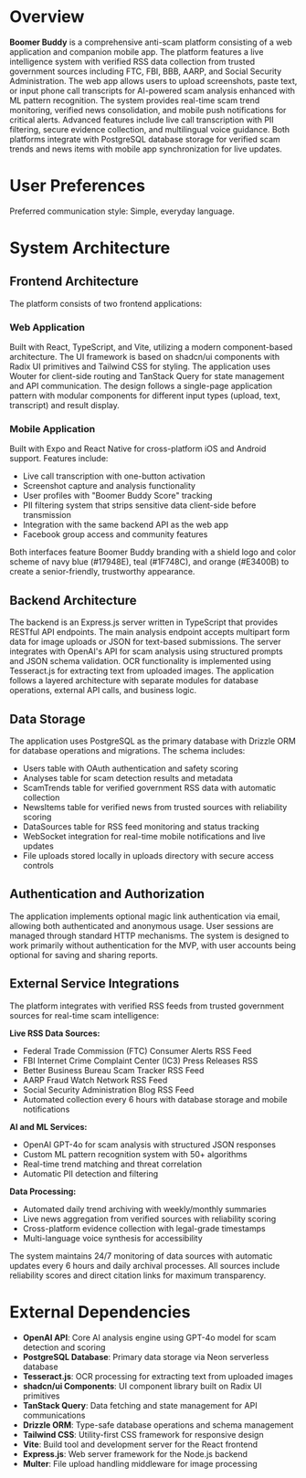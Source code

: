 # Overview

**Boomer Buddy** is a comprehensive anti-scam platform consisting of a web application and companion mobile app. The platform features a live intelligence system with verified RSS data collection from trusted government sources including FTC, FBI, BBB, AARP, and Social Security Administration. The web app allows users to upload screenshots, paste text, or input phone call transcripts for AI-powered scam analysis enhanced with ML pattern recognition. The system provides real-time scam trend monitoring, verified news consolidation, and mobile push notifications for critical alerts. Advanced features include live call transcription with PII filtering, secure evidence collection, and multilingual voice guidance. Both platforms integrate with PostgreSQL database storage for verified scam trends and news items with mobile app synchronization for live updates.

# User Preferences

Preferred communication style: Simple, everyday language.

# System Architecture

## Frontend Architecture
The platform consists of two frontend applications:

### Web Application
Built with React, TypeScript, and Vite, utilizing a modern component-based architecture. The UI framework is based on shadcn/ui components with Radix UI primitives and Tailwind CSS for styling. The application uses Wouter for client-side routing and TanStack Query for state management and API communication. The design follows a single-page application pattern with modular components for different input types (upload, text, transcript) and result display.

### Mobile Application  
Built with Expo and React Native for cross-platform iOS and Android support. Features include:
- Live call transcription with one-button activation
- Screenshot capture and analysis functionality
- User profiles with "Boomer Buddy Score" tracking
- PII filtering system that strips sensitive data client-side before transmission
- Integration with the same backend API as the web app
- Facebook group access and community features

Both interfaces feature Boomer Buddy branding with a shield logo and color scheme of navy blue (#17948E), teal (#1F748C), and orange (#E3400B) to create a senior-friendly, trustworthy appearance.

## Backend Architecture
The backend is an Express.js server written in TypeScript that provides RESTful API endpoints. The main analysis endpoint accepts multipart form data for image uploads or JSON for text-based submissions. The server integrates with OpenAI's API for scam analysis using structured prompts and JSON schema validation. OCR functionality is implemented using Tesseract.js for extracting text from uploaded images. The application follows a layered architecture with separate modules for database operations, external API calls, and business logic.

## Data Storage
The application uses PostgreSQL as the primary database with Drizzle ORM for database operations and migrations. The schema includes:
- Users table with OAuth authentication and safety scoring
- Analyses table for scam detection results and metadata
- ScamTrends table for verified government RSS data with automatic collection
- NewsItems table for verified news from trusted sources with reliability scoring
- DataSources table for RSS feed monitoring and status tracking
- WebSocket integration for real-time mobile notifications and live updates
- File uploads stored locally in uploads directory with secure access controls

## Authentication and Authorization
The application implements optional magic link authentication via email, allowing both authenticated and anonymous usage. User sessions are managed through standard HTTP mechanisms. The system is designed to work primarily without authentication for the MVP, with user accounts being optional for saving and sharing reports.

## External Service Integrations
The platform integrates with verified RSS feeds from trusted government sources for real-time scam intelligence:

**Live RSS Data Sources:**
- Federal Trade Commission (FTC) Consumer Alerts RSS Feed
- FBI Internet Crime Complaint Center (IC3) Press Releases RSS
- Better Business Bureau Scam Tracker RSS Feed
- AARP Fraud Watch Network RSS Feed  
- Social Security Administration Blog RSS Feed
- Automated collection every 6 hours with database storage and mobile notifications

**AI and ML Services:**
- OpenAI GPT-4o for scam analysis with structured JSON responses
- Custom ML pattern recognition system with 50+ algorithms
- Real-time trend matching and threat correlation
- Automatic PII detection and filtering

**Data Processing:**
- Automated daily trend archiving with weekly/monthly summaries
- Live news aggregation from verified sources with reliability scoring
- Cross-platform evidence collection with legal-grade timestamps
- Multi-language voice synthesis for accessibility

The system maintains 24/7 monitoring of data sources with automatic updates every 6 hours and daily archival processes. All sources include reliability scores and direct citation links for maximum transparency.

# External Dependencies

- **OpenAI API**: Core AI analysis engine using GPT-4o model for scam detection and scoring
- **PostgreSQL Database**: Primary data storage via Neon serverless database
- **Tesseract.js**: OCR processing for extracting text from uploaded images
- **shadcn/ui Components**: UI component library built on Radix UI primitives
- **TanStack Query**: Data fetching and state management for API communications
- **Drizzle ORM**: Type-safe database operations and schema management
- **Tailwind CSS**: Utility-first CSS framework for responsive design
- **Vite**: Build tool and development server for the React frontend
- **Express.js**: Web server framework for the Node.js backend
- **Multer**: File upload handling middleware for image processing